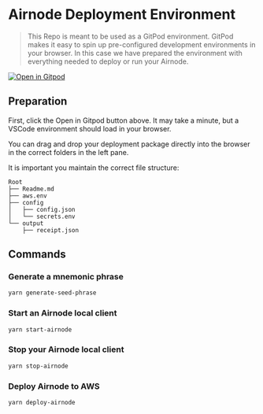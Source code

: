 # Airnode Deployment Environment

> This Repo is meant to be used as a GitPod environment. GitPod makes it easy to spin up pre-configured development environments in your browser. In this case we have prepared the environment with everything needed to deploy or run your Airnode.

[![Open in Gitpod](https://gitpod.io/button/open-in-gitpod.svg)](https://gitpod.io/#https://github.com/camronh/Airnode-Deployment-Env)

## Preparation

First, click the Open in Gitpod button above. It may take a minute, but a VSCode environment should load in your browser.

You can drag and drop your deployment package directly into the browser in the correct folders in the left pane.

It is important you maintain the correct file structure:

```
Root
├── Readme.md
├── aws.env
├── config
│   ├── config.json
│   └── secrets.env
└── output
    ├── receipt.json
```

## Commands

### Generate a mnemonic phrase

```sh
yarn generate-seed-phrase
```

### Start an Airnode local client

```sh
yarn start-airnode
```

### Stop your Airnode local client

```sh
yarn stop-airnode
```

### Deploy Airnode to AWS

```sh
yarn deploy-airnode
```
